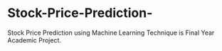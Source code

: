 # Stock-Price-Prediction-
Stock Price Prediction using Machine Learning Technique is Final Year Academic Project.

